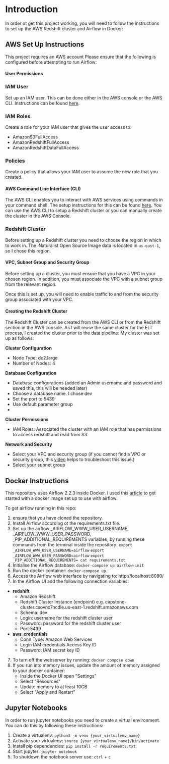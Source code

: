 # Introduction
In order ot get this project working, you will need to follow the instructions to set up the AWS Redshift cluster and Airflow in Docker: 

## AWS Set Up Instructions
This project requires an AWS account
Please ensure that the following is configured before attempting to run Airflow: 

#### User Permissions
### IAM User 
Set up an IAM user. This can be done either in the AWS console or the AWS CLI.
Instructions can be found [here](https://docs.aws.amazon.com/IAM/latest/UserGuide/id_users_create.html). 

### IAM Roles
Create a role for your IAM user that gives the user access to: 
- AmazonS3FullAccess
- AmazonRedshiftFullAccess
- AmazonRedshiftDataFullAccess

### Policies
Create a policy that allows your IAM user to assume the new role that you created. 

#### AWS Command Line Interface (CLI) 
The AWS CLI enables you to interact with AWS services using commands in your command shell. 
The setup instructions for this can be found [here](https://docs.aws.amazon.com/cli/latest/userguide/cli-chap-getting-started.html).
You can use the AWS CLI to setup a Redshift cluster or you can manually create the cluster in the AWS Console.

### Redshift Cluster 
Before setting up a Redshift cluster you need to choose the region in which to work in. 
The iNaturalist Open Source Image data is located in `us-east-1`, so I chose this region. 

#### VPC, Subnet Group and Security Group
Before setting up a cluster, you must ensure that you have a VPC in your chosen region. 
In addition, you must associate the VPC with a subnet group from the relevant region. 

Once this is set up, you will need to enable traffic to and from the security group associated with your VPC.  

#### Creating the Redshift Cluster 
The Redshift Cluster can be created from the AWS CLI or from the Redshift section in the AWS console. 
As I will reuse the same cluster for the ELT process, I created the cluster prior to the data pipeline:
My cluster was set up as follows: 

**Cluster Configuration**
- Node Type: dc2.large
- Number of Nodes: 4

**Database Configuration**
- Database configurations (added an Admin username and password and saved this, this will be needed later)
- Choose a database name. I chose dev
- Set the port to 5439
- Use default parameter group 
- 
**Cluster Permissions**
- IAM Roles: Associated the cluster with an IAM role that has permissions to access redshift and read from S3. 

**Network and Security**
- Select your VPC and security group (if you cannot find a VPC or security group, this [video](https://www.youtube.com/watch?v=vJY9X-kdd9Q) helps to troubleshoot this issue.)
- Select your subnet group

## Docker Instructions 
This repository uses Airflow 2.2.3 inside Docker. 
I used this [article](https://airflow.apache.org/docs/apache-airflow/stable/start/docker.html) to get started with a docker image set up to use with airflow. 

To get airflow running in this repo: 
1. ensure that you have cloned the repository.  
2. Install Airflow according ot the requirements.txt file. 
3. Set up the airflow _AIRFLOW_WWW_USER_USERNAME, _AIRFLOW_WWW_USER_PASSWORD, _PIP_ADDITIONAL_REQUIREMENTS variables, 
by running these commands from the terminal inside the repository: 
`export _AIRFLOW_WWW_USER_USERNAME=airflow`
`export _AIRFLOW_WWW_USER_PASSWORD=airflow`
`export _PIP_ADDITIONAL_REQUIREMENTS= cat requirements.txt`
4. Initialise the Airflow database:
`docker-compose up airflow-init`
5. Run the docker container: 
`docker-compose up`
6. Access the Airflow web interface by navigating to: http://localhost:8080/
7. In the Airflow UI add the following connection variables: 
- **redshift**
	- Amazon Redshift
	- Redshift Cluster Instance (endpoint) e.g. capstone-cluster.csovnx7ncdle.us-east-1.redshift.amazonaws.com
	- Schema: dev
	- Login: username for the redshift cluster user
	- Password: password for the redshift cluster user
	- Port:5439
- **aws_credentials**
	- Conn Type: Amazon Web Services
	- Login IAM credentials Access Key ID
	- Password: IAM secret key ID
7. To turn off the webserver by running:
`docker compose down`
8. If you run into memory issues, update the amount of memory assigned to your docker container: 
   - Inside the Docker UI open "Settings" 
   - Select "Resources" 
   - Update memory to at least 10GB 
   - Select "Apply and Restart"

## Jupyter Notebooks 
In order to run jupyter notebooks you need to create a virtual environment. 
You can do this by following these instructions: 

1. Create a virtualenv: `python3 -m venv {your_virtualenv_name}`
2. Activate your virtualenv: `source {your_virtualenv_name}/bin/activate`
3. Install pip dependencies: `pip install -r requirements.txt`
4. Start jupyter: `jupyter notebook`
5. To shutdown the notebook server use: `ctrl` + `c`
